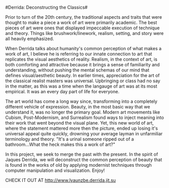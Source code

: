 #Derrida: Deconstructing the Classics#

Prior to turn of the 20th century, the traditional aspects and traits that were thought to make a piece a work of art were primarily academic. The best pieces of art were ones that displayed impeccable execution of technique and theory. Things like brushwork/linework, realism, setting, and story were all heavily emphasized.

When Derrida talks about humanity's common perception of what makes a work of art, I believe he is referring to our innate connection to art that replicates the visual aesthetics of reality. Realism, in the context of art, is both comforting and attractive because it brings a sense of familiarity and understanding, without pushing the mental schemas of our mind that defines visual/aesthetic beauty. In earlier times, appreciation for the art of the classical realist masters was universal. Upbringing or class had no say in the matter, as this was a time when the langauge of art was at its most empirical. It was an every day part of life for everyone.

The art world has come a long way since, transforming into a completely different vehicle of expression. Beauty, in the most basic way that we understand it, was no longer the primary goal. Modern art movements like Cubism, Post-Modernism, and Surrealism found ways to inject meaning into their work that went beyond the visual plane. Yet, this new world of art, where the statement mattered more then the picture, ended up losing it's universal appeal quite quickly, drowning your average layman in unfarmiliar terminology and theory.
"It's a urinal someone ripped out of a bathroom...What the heck makes this a work of art?"

In this project, we seek to merge the past with the present. In the spirit of Jaques Derrida, we will deconstruct the common perception of beauty that is found in the works of old by applying modernist techniques through computer manipulation and visualization. Enjoy!

CHECK IT OUT AT http://www.lyaunzbe.derrida.jit.su
